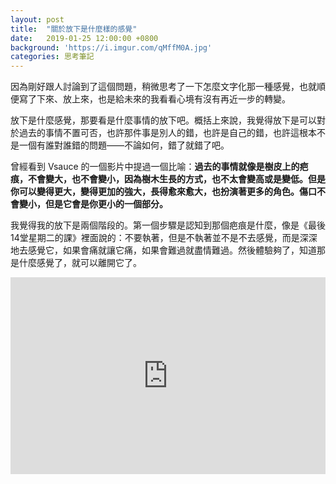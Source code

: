 ```yaml
---
layout: post
title:  "關於放下是什麼樣的感覺"
date:   2019-01-25 12:00:00 +0800
background: 'https://i.imgur.com/qMffM0A.jpg'
categories: 思考筆記
---
```


因為剛好跟人討論到了這個問題，稍微思考了一下怎麼文字化那一種感覺，也就順便寫了下來、放上來，也是給未來的我看看心境有沒有再近一步的轉變。

放下是什麼感覺，那要看是什麼事情的放下吧。概括上來說，我覺得放下是可以對於過去的事情不置可否，也許那件事是別人的錯，也許是自己的錯，也許這根本不是一個有誰對誰錯的問題——不論如何，錯了就錯了吧。

曾經看到 Vsauce 的一個影片中提過一個比喻：**過去的事情就像是樹皮上的疤痕，不會變大，也不會變小，因為樹木生長的方式，也不太會變高或是變低。但是你可以變得更大，變得更加的強大，長得愈來愈大，也扮演著更多的角色。傷口不會變小，但是它會是你更小的一個部分。**

我覺得我的放下是兩個階段的。第一個步驟是認知到那個疤痕是什麼，像是《最後14堂星期二的課》裡面說的：不要執著，但是不執著並不是不去感覺，而是深深地去感覺它，如果會痛就讓它痛，如果會難過就盡情難過。然後體驗夠了，知道那是什麼感覺了，就可以離開它了。

<iframe style="width: 100%; height: auto; min-height:315px;" src="https://www.youtube.com/embed/dvKeCcxD3rQ" frameborder="0" allow="accelerometer; autoplay; encrypted-media; gyroscope; picture-in-picture" allowfullscreen></iframe>
